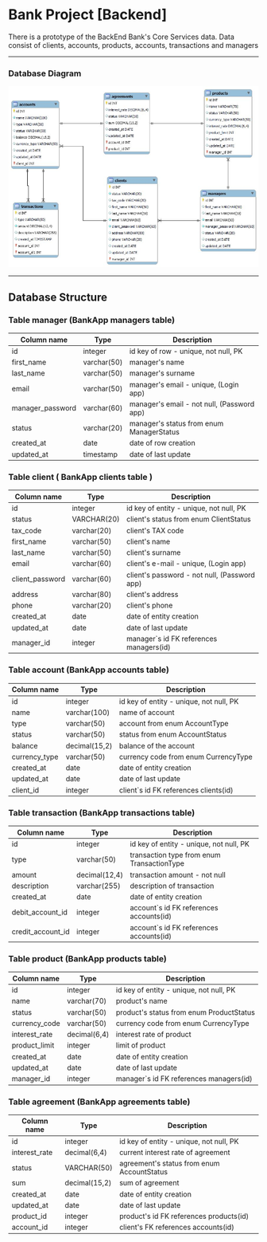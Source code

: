 # Bank Project [Backend]

There is a prototype of the BackEnd Bank's Core Services data.
Data consist of clients, accounts, products, accounts, transactions and managers
___

### Database Diagram
![PhotoBase](https://github.com/SmirnovAlex0891/TelRanOutProject/blob/master/DB_diagram.jpg)

___
## Database Structure

### Table manager (BankApp managers table)

| Column name      | Type        | Description                                |
|------------------|-------------|--------------------------------------------|
| id               | integer     | id key of row - unique, not null, PK       | 
| first_name       | varchar(50) | manager's name                             | 
| last_name        | varchar(50) | manager's surname                          | 
| email            | varchar(50) | manager's email - unique, (Login app)      | 
| manager_password | varchar(60) | manager's email - not null, (Password app) | 
| status           | varchar(20) | manager's status from enum ManagerStatus   | 
| created_at       | date        | date of row creation                       |
| updated_at       | timestamp   | date of last update                        | 


### Table client ( BankApp clients table )

| Column name     | Type        | Description                                  |
|-----------------|-------------|----------------------------------------------|
| id              | integer     | id key of entity - unique, not null, PK      | 
| status          | VARCHAR(20) | client's status from enum ClientStatus       |
| tax_code        | varchar(20) | client's TAX code                            |
| first_name      | varchar(50) | client's name                                |
| last_name       | varchar(50) | client's surname                             |
| email           | varchar(60) | client's e-mail - unique, (Login app)        |                               
| client_password | varchar(60) | client's password - not null, (Password app) |                               
| address         | varchar(80) | client's address                             |
| phone           | varchar(20) | client's phone                               |                                
| created_at      | date        | date of entity creation                      |
| updated_at      | date        | date of last update                          |
| manager_id      | integer     | manager`s id FK references managers(id)      |


### Table account (BankApp accounts table)

| Column name   | Type          | Description                             |
|---------------|---------------|-----------------------------------------|
| id            | integer       | id key of entity - unique, not null, PK |        
| name          | varchar(100)  | name of account                         |                              
| type          | varchar(50)   | account from enum AccountType           |                                   
| status        | varchar(50)   | status from enum AccountStatus          |                          
| balance       | decimal(15,2) | balance of the account                  | 
| currency_type | varchar(50)   | currency code from enum CurrencyType    |                          
| created_at    | date          | date of entity creation                 |
| updated_at    | date          | date of last update                     |
| client_id     | integer       | client`s id FK references clients(id)   | 


### Table transaction (BankApp transactions table) 

| Column name        | Type          | Description                                 |
|--------------------|---------------|---------------------------------------------|
| id                 | integer       | id key of entity - unique, not null, PK     | 
| type               | varchar(50)   | transaction type  from enum TransactionType | 
| amount             | decimal(12,4) | transaction amount - not null               | 
| description        | varchar(255)  | description of transaction                  | 
| created_at         | date          | date of entity creation                     | 
| debit_account_id   | integer       | account`s id FK references accounts(id)     | 
| credit_account_id  | integer       | account`s id FK references accounts(id)     | 


### Table product (BankApp products table)

| Column name   | Type         | Description                              |
|---------------|--------------|------------------------------------------|
| id            | integer      | id key of entity - unique, not null, PK  |
| name          | varchar(70)  | product's name                           |
| status        | varchar(50)  | product's status from enum ProductStatus |
| currency_code | varchar(50)  | currency code from enum CurrencyType     |
| interest_rate | decimal(6,4) | interest rate of product                 |
| product_limit | integer      | limit of product                         |
| created_at    | date         | date of entity creation                  |
| updated_at    | date         | date of last update                      |
| manager_id    | integer      | manager`s id FK references managers(id)  |


### Table agreement (BankApp agreements table)

| Column name   | Type          | Description                                |
|---------------|---------------|--------------------------------------------|
| id            | integer       | id key of entity - unique, not null, PK    |
| interest_rate | decimal(6,4)	 | current interest rate of agreement         | 
| status        | VARCHAR(50)   | agreement's status from enum AccountStatus | 
| sum           | decimal(15,2) | sum of agreement                           | 
| created_at    | date          | date of entity creation                    | 
| updated_at    | date          | date of last update                        | 
| product_id    | integer       | product's id FK references products(id)    |
| account_id    | integer       | client's FK references accounts(id)        | 
